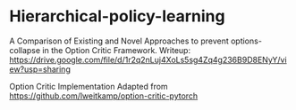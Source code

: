 # Hierarchical-policy-learning
A Comparison of Existing and Novel Approaches to prevent options-collapse in the Option Critic Framework.
Writeup: https://drive.google.com/file/d/1r2q2nLuj4XoLs5sg4Zq4g236B9D8ENyY/view?usp=sharing


Option Critic Implementation Adapted from https://github.com/lweitkamp/option-critic-pytorch
